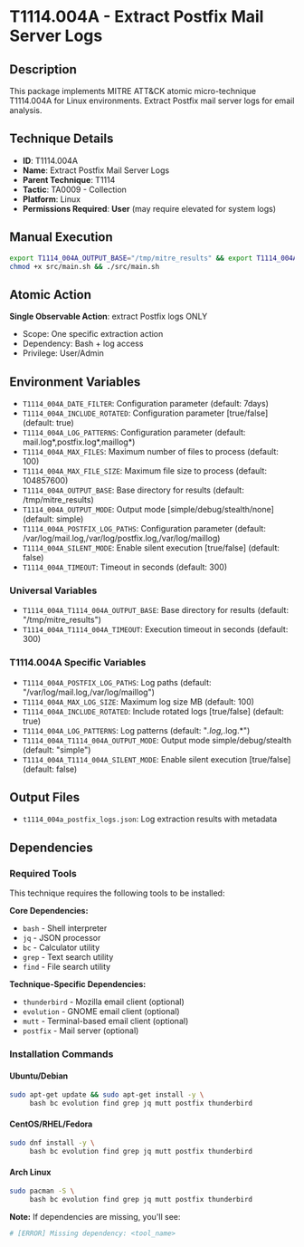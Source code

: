 # T1114.004A - Extract Postfix Mail Server Logs

## Description
This package implements MITRE ATT&CK atomic micro-technique T1114.004A for Linux environments. Extract Postfix mail server logs for email analysis.

## Technique Details
- **ID**: T1114.004A
- **Name**: Extract Postfix Mail Server Logs
- **Parent Technique**: T1114
- **Tactic**: TA0009 - Collection
- **Platform**: Linux
- **Permissions Required**: **User** (may require elevated for system logs)

## Manual Execution
```bash
export T1114_004A_OUTPUT_BASE="/tmp/mitre_results" && export T1114_004A_SILENT_MODE=false
chmod +x src/main.sh && ./src/main.sh
```

## Atomic Action
**Single Observable Action**: extract Postfix logs ONLY
- Scope: One specific extraction action
- Dependency: Bash + log access
- Privilege: User/Admin

## Environment Variables
- `T1114_004A_DATE_FILTER`: Configuration parameter (default: 7days)
- `T1114_004A_INCLUDE_ROTATED`: Configuration parameter [true/false] (default: true)
- `T1114_004A_LOG_PATTERNS`: Configuration parameter (default: mail.log*,postfix.log*,maillog*)
- `T1114_004A_MAX_FILES`: Maximum number of files to process (default: 100)
- `T1114_004A_MAX_FILE_SIZE`: Maximum file size to process (default: 104857600)
- `T1114_004A_OUTPUT_BASE`: Base directory for results (default: /tmp/mitre_results)
- `T1114_004A_OUTPUT_MODE`: Output mode [simple/debug/stealth/none] (default: simple)
- `T1114_004A_POSTFIX_LOG_PATHS`: Configuration parameter (default: /var/log/mail.log,/var/log/postfix.log,/var/log/maillog)
- `T1114_004A_SILENT_MODE`: Enable silent execution [true/false] (default: false)
- `T1114_004A_TIMEOUT`: Timeout in seconds (default: 300)

### Universal Variables
- `T1114_004A_T1114_004A_OUTPUT_BASE`: Base directory for results (default: "/tmp/mitre_results")
- `T1114_004A_T1114_004A_TIMEOUT`: Execution timeout in seconds (default: 300)

### T1114.004A Specific Variables
- `T1114_004A_POSTFIX_LOG_PATHS`: Log paths (default: "/var/log/mail.log,/var/log/maillog")
- `T1114_004A_MAX_LOG_SIZE`: Maximum log size MB (default: 100)
- `T1114_004A_INCLUDE_ROTATED`: Include rotated logs [true/false] (default: true)
- `T1114_004A_LOG_PATTERNS`: Log patterns (default: "*.log,*.log.*")
- `T1114_004A_T1114_004A_OUTPUT_MODE`: Output mode simple/debug/stealth (default: "simple")
- `T1114_004A_T1114_004A_SILENT_MODE`: Enable silent execution [true/false] (default: false)

## Output Files
- `t1114_004a_postfix_logs.json`: Log extraction results with metadata

## Dependencies

### Required Tools
This technique requires the following tools to be installed:

**Core Dependencies:**
- `bash` - Shell interpreter
- `jq` - JSON processor  
- `bc` - Calculator utility
- `grep` - Text search utility
- `find` - File search utility

**Technique-Specific Dependencies:**
- `thunderbird` - Mozilla email client (optional)
- `evolution` - GNOME email client (optional) 
- `mutt` - Terminal-based email client (optional)
- `postfix` - Mail server (optional)

### Installation Commands

#### Ubuntu/Debian
```bash
sudo apt-get update && sudo apt-get install -y \
     bash bc evolution find grep jq mutt postfix thunderbird
```

#### CentOS/RHEL/Fedora  
```bash
sudo dnf install -y \
     bash bc evolution find grep jq mutt postfix thunderbird
```

#### Arch Linux
```bash
sudo pacman -S \
     bash bc evolution find grep jq mutt postfix thunderbird
```

**Note:** If dependencies are missing, you'll see:
```bash
# [ERROR] Missing dependency: <tool_name>
```

